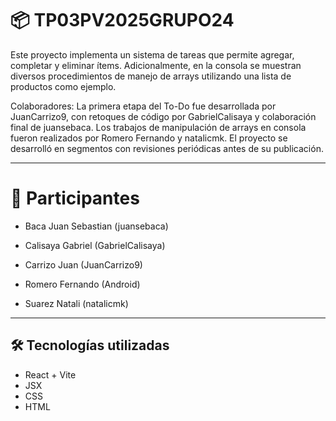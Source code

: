 # 📦 TP03PV2025GRUPO24

Este proyecto implementa un sistema de tareas que permite agregar, completar y eliminar ítems. Adicionalmente, en la consola se muestran diversos procedimientos de manejo de arrays utilizando una lista de productos como ejemplo.

Colaboradores: La primera etapa del To-Do fue desarrollada por JuanCarrizo9, con retoques de código por GabrielCalisaya y colaboración final de juansebaca. Los trabajos de manipulación de arrays en consola fueron realizados por Romero Fernando y natalicmk. El proyecto se desarrolló en segmentos con revisiones periódicas antes de su publicación.

---

# 👥 Participantes

- Baca Juan Sebastian (juansebaca)

- Calisaya Gabriel (GabrielCalisaya)

- Carrizo Juan (JuanCarrizo9)

- Romero Fernando (Android)

- Suarez Natali (natalicmk)

---

## 🛠️ Tecnologías utilizadas

- React + Vite
- JSX
- CSS
- HTML